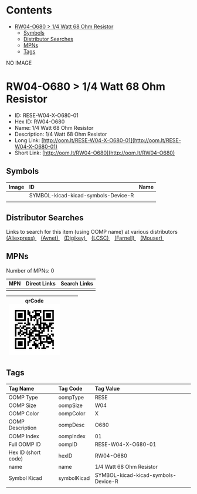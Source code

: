 



Contents
========

* [RW04-O680 > 1/4 Watt 68 Ohm Resistor](#rw04-o680--14-watt-68-ohm-resistor)
	* [Symbols](#symbols)
	* [Distributor Searches](#distributor-searches)
	* [MPNs](#mpns)
	* [Tags](#tags)
  
NO IMAGE  
# RW04-O680 > 1/4 Watt 68 Ohm Resistor

- ID: RESE-W04-X-O680-01
- Hex ID: RW04-O680
- Name: 1/4 Watt 68 Ohm Resistor
- Description: 1/4 Watt 68 Ohm Resistor
- Long Link: [http://oom.lt/RESE-W04-X-O680-01](http://oom.lt/RESE-W04-X-O680-01)
- Short Link: [http://oom.lt/RW04-O680](http://oom.lt/RW04-O680)

## Symbols
  

|Image|ID|Name|
| :--- | :--- | :--- |
|![]()|SYMBOL-kicad-kicad-symbols-Device-R||
||||

## Distributor Searches
  
Links to search for this item (using OOMP name) at various distributors  
[(Aliexpress) ](https://www.aliexpress.com/wholesale?SearchText=11171/4+Watt+68+Ohm+Resistor)&nbsp;&nbsp;&nbsp;[(Avnet) ](https://www.avnet.com/shop/us/search/1/4+Watt+68+Ohm+Resistor)&nbsp;&nbsp;&nbsp;[(Digikey) ](https://www.digikey.co.uk/en/products/result?s=1/4+Watt+68+Ohm+Resistor)&nbsp;&nbsp;&nbsp;[(LCSC) ](https://www.lcsc.com/search?q=1/4+Watt+68+Ohm+Resistor)&nbsp;&nbsp;&nbsp;[(Farnell) ](https://uk.farnell.com/search?st=1/4+Watt+68+Ohm+Resistor)&nbsp;&nbsp;&nbsp;[(Mouser) ](https://www.mouser.com/c/?q=1/4+Watt+68+Ohm+Resistor)&nbsp;&nbsp;&nbsp;
## MPNs
  
Number of MPNs: 0  

|MPN|Direct Links|Search Links|
| :--- | :--- | :--- |
||||
  

|qrCode<br>[![](https://raw.githubusercontent.com/oomlout/oomlout_OOMP_parts_V2/main/RESE/W04/X/O680/01/qrCode_140.png)](https://github.com/oomlout/oomlout_OOMP_parts_V2/tree/main/RESE/W04/X/O680/01/qrCode.png)||||
| :---: | :---: | :---: | :---: |

## Tags
  

|Tag Name|Tag Code|Tag Value|
| :--- | :--- | :--- |
|OOMP Type|oompType|RESE|
|OOMP Size|oompSize|W04|
|OOMP Color|oompColor|X|
|OOMP Description|oompDesc|O680|
|OOMP Index|oompIndex|01|
|Full OOMP ID|oompID|RESE-W04-X-O680-01|
|Hex ID (short code)|hexID|RW04-O680|
|name|name|1/4 Watt 68 Ohm Resistor|
|Symbol Kicad|symbolKicad|SYMBOL-kicad-kicad-symbols-Device-R|
||||
